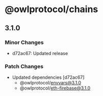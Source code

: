 # @owlprotocol/chains

## 3.1.0

### Minor Changes

-   d72ac67: Updated release

### Patch Changes

-   Updated dependencies [d72ac67]
    -   @owlprotocol/envvars@3.1.0
    -   @owlprotocol/eth-firebase@3.1.0
